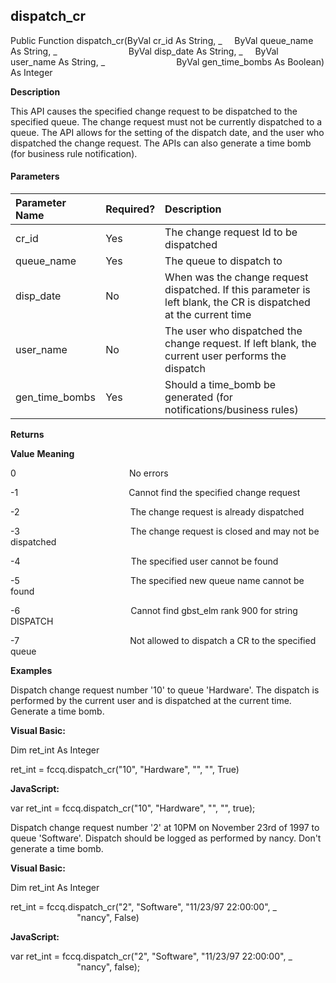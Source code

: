 dispatch_cr
-----------

Public Function dispatch_cr(ByVal cr_id As String, _
    ByVal queue_name As String, _
                            ByVal disp_date As String, _
    ByVal user_name As String, _
                            ByVal gen_time_bombs As Boolean) As Integer

**Description**

This API causes the specified change request to be dispatched to the specified queue. The change request must not be currently dispatched to a queue. The API allows for the setting of the dispatch date, and the user who dispatched the change request. The APIs can also generate a time bomb (for business rule notification).

#### Parameters

| Parameter Name | Required? | Description |
|:--- |:--- |:--- |
| cr_id | Yes | The change request Id to be dispatched |
| queue_name | Yes | The queue to dispatch to |
| disp_date | No | When was the change request dispatched. If this parameter is left blank, the CR is dispatched at the current time |
| user_name | No | The user who dispatched the change request. If left blank, the current user performs the dispatch |
| gen_time_bombs | Yes | Should a time_bomb be generated (for notifications/business rules) |

**Returns**

**Value**                          **Meaning**

0                                              No errors

-1                                             Cannot find the specified change request

-2                                             The change request is already dispatched

-3                                             The change request is closed and may not be dispatched

-4                                             The specified user cannot be found

-5                                             The specified new queue name cannot be found

-6                                             Cannot find gbst_elm rank 900 for string DISPATCH

-7                                             Not allowed to dispatch a CR to the specified queue

**Examples**

 Dispatch change request number '10' to queue 'Hardware'. The dispatch is performed by the current user and is dispatched at the current time. Generate a time bomb.

**Visual Basic:**

Dim ret_int As Integer

ret_int = fccq.dispatch_cr("10", "Hardware", "", "", True)

**JavaScript:**

var ret_int = fccq.dispatch_cr("10", "Hardware", "", "", true);

 Dispatch change request number '2' at 10PM on November 23rd of 1997 to queue 'Software'. Dispatch should be logged as performed by nancy. Don't generate a time bomb.

**Visual Basic:**

Dim ret_int As Integer

ret_int = fccq.dispatch_cr("2", "Software", "11/23/97 22:00:00", _
                           "nancy", False)

**JavaScript:**

var ret_int = fccq.dispatch_cr("2", "Software", "11/23/97 22:00:00", _
                           "nancy", false);
